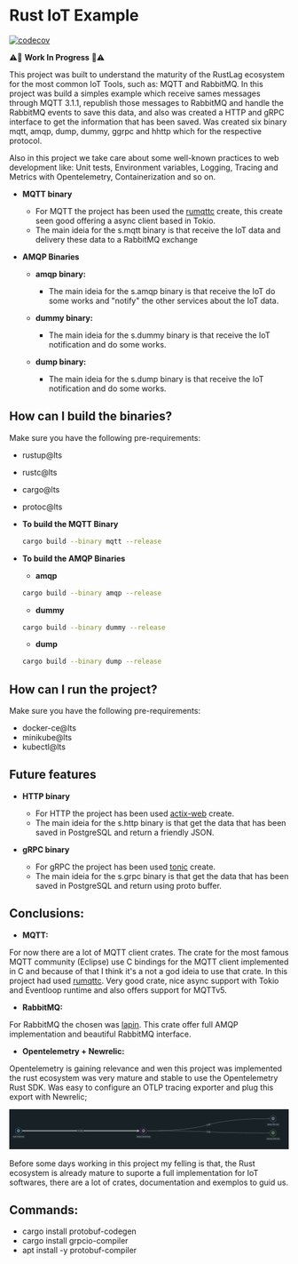 # Rust IoT Example

[![codecov](https://codecov.io/gh/ralvescosta/rust_iot/branch/main/graph/badge.svg?token=V2P3HX5DEU)](https://codecov.io/gh/ralvescosta/rust_iot)

:warning::construction: **Work In Progress** :construction::warning:

This project was built to understand the maturity of the RustLag ecosystem for the most common IoT Tools, such as: MQTT and RabbitMQ. In this project was build a simples example which receive sames messages through MQTT 3.1.1, republish those messages to RabbitMQ and handle the RabbitMQ events to save this data, and also was created a HTTP and gRPC interface to get the information that has been saved. Was created six binary mqtt, amqp, dump, dummy, ggrpc and hhttp which for the respective protocol.

Also in this project we take care about some well-known practices to web development like: Unit tests, Environment variables, Logging, Tracing and Metrics with Opentelemetry, Containerization and so on.

- **MQTT binary**

  - For MQTT the project has been used the [rumqttc](https://crates.io/crates/rumqttc) create, this create seen good offering a async client based in Tokio.
  - The main ideia for the s.mqtt binary is that receive the IoT data and delivery these data to a RabbitMQ exchange

- **AMQP Binaries**

  - **amqp binary:**

    - The main ideia for the s.amqp binary is that receive the IoT do some works and "notify" the other services about the IoT data.

  - **dummy binary:**

    - The main ideia for the s.dummy binary is that receive the IoT notification and do some works.
  
  - **dump binary:**

    - The main ideia for the s.dump binary is that receive the IoT notification and do some works.

## How can I build the binaries?

Make sure you have the following pre-requirements:

  - rustup@lts
  - rustc@lts
  - cargo@lts
  - protoc@lts

- **To build the MQTT Binary**

  ```bash
  cargo build --binary mqtt --release
  ```

- **To build the AMQP Binaries**

  - **amqp**

  ```bash
  cargo build --binary amqp --release
  ```

  - **dummy**

  ```bash
  cargo build --binary dummy --release
  ```

  - **dump**

  ```bash
  cargo build --binary dump --release
  ```

## How can I run the project?

Make sure you have the following pre-requirements:

  - docker-ce@lts
  - minikube@lts
  - kubectl@lts

## Future features

- **HTTP binary**

  - For HTTP the project has been used [actix-web](https://crates.io/crates/actix-web) create.
  - The main ideia for the s.http binary is that get the data that has been saved in PostgreSQL and return a friendly JSON.

- **gRPC binary**

  - For gRPC the project has been used [tonic](https://crates.io/crates/tonic) create.
  - The main ideia for the s.grpc binary is that get the data that has been saved in PostgreSQL and return using proto buffer.

## Conclusions:

- **MQTT:**

For now there are a lot of MQTT client crates. The crate for the most famous MQTT community (Eclipse) use C bindings for the MQTT client implemented in C and because of that I think it's a not a god ideia to use that crate. In this project had used [rumqttc](https://crates.io/crates/rumqttc). Very good crate, nice async support with Tokio and Eventloop runtime and also offers support for MQTTv5.

- **RabbitMQ:**

For RabbitMQ the chosen was [lapin](https://crates.io/crates/lapin). This crate offer full AMQP implementation and beautiful RabbitMQ interface.

- **Opentelemetry + Newrelic:**

Opentelemetry is gaining relevance and wen this project was implemented the rust ecosystem was very mature and stable to use the Opentelemetry Rust SDK. Was easy to configure an OTLP tracing exporter and plug this export with Newrelic;

<p align="center">
 <img src="./.docs/otel.png" alt="newrelic-opentelemetry"/> 
</p>


Before some days working in this project my felling is that, the Rust ecosystem is already mature to suporte a full implementation for IoT softwares, there are a lot of crates, documentation and exemplos to guid us.

## Commands:

- cargo install protobuf-codegen
- cargo install grpcio-compiler
- apt install -y protobuf-compiler
